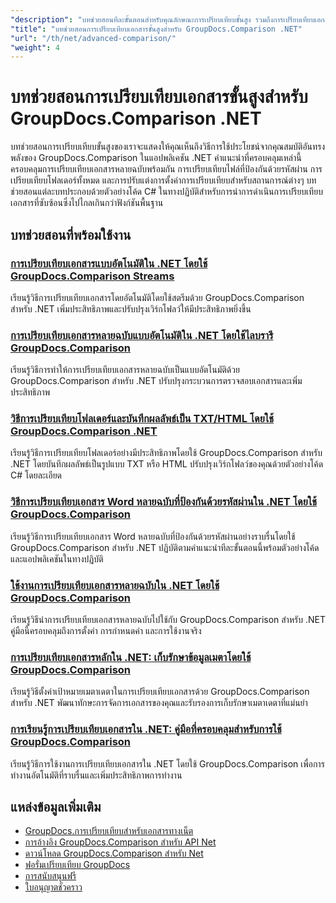 ```yaml
---
"description": "บทช่วยสอนทีละขั้นตอนสำหรับคุณลักษณะการเปรียบเทียบขั้นสูง รวมถึงการเปรียบเทียบเอกสารหลายฉบับ การตั้งค่าการเปรียบเทียบ และเอกสารที่ได้รับการป้องกัน"
"title": "บทช่วยสอนการเปรียบเทียบเอกสารขั้นสูงสำหรับ GroupDocs.Comparison .NET"
"url": "/th/net/advanced-comparison/"
"weight": 4
---
```


# บทช่วยสอนการเปรียบเทียบเอกสารขั้นสูงสำหรับ GroupDocs.Comparison .NET

บทช่วยสอนการเปรียบเทียบขั้นสูงของเราจะแสดงให้คุณเห็นถึงวิธีการใช้ประโยชน์จากคุณสมบัติอันทรงพลังของ GroupDocs.Comparison ในแอปพลิเคชัน .NET คำแนะนำที่ครอบคลุมเหล่านี้ครอบคลุมการเปรียบเทียบเอกสารหลายฉบับพร้อมกัน การเปรียบเทียบไฟล์ที่ป้องกันด้วยรหัสผ่าน การเปรียบเทียบโฟลเดอร์ทั้งหมด และการปรับแต่งการตั้งค่าการเปรียบเทียบสำหรับสถานการณ์ต่างๆ บทช่วยสอนแต่ละบทประกอบด้วยตัวอย่างโค้ด C# ในทางปฏิบัติสำหรับการนำการดำเนินการเปรียบเทียบเอกสารที่ซับซ้อนซึ่งไปไกลเกินกว่าฟังก์ชันพื้นฐาน

## บทช่วยสอนที่พร้อมใช้งาน

### [การเปรียบเทียบเอกสารแบบอัตโนมัติใน .NET โดยใช้ GroupDocs.Comparison Streams](./net-document-comparison-groupdocs-streams/)
เรียนรู้วิธีการเปรียบเทียบเอกสารโดยอัตโนมัติโดยใช้สตรีมด้วย GroupDocs.Comparison สำหรับ .NET เพิ่มประสิทธิภาพและปรับปรุงเวิร์กโฟลว์ให้มีประสิทธิภาพยิ่งขึ้น

### [การเปรียบเทียบเอกสารหลายฉบับแบบอัตโนมัติใน .NET โดยใช้ไลบรารี GroupDocs.Comparison](./groupdocs-comparison-net-multi-doc-automation/)
เรียนรู้วิธีการทำให้การเปรียบเทียบเอกสารหลายฉบับเป็นแบบอัตโนมัติด้วย GroupDocs.Comparison สำหรับ .NET ปรับปรุงกระบวนการตรวจสอบเอกสารและเพิ่มประสิทธิภาพ

### [วิธีการเปรียบเทียบโฟลเดอร์และบันทึกผลลัพธ์เป็น TXT/HTML โดยใช้ GroupDocs.Comparison .NET](./groupdocs-comparison-net-folder-comparison-tutorial/)
เรียนรู้วิธีการเปรียบเทียบโฟลเดอร์อย่างมีประสิทธิภาพโดยใช้ GroupDocs.Comparison สำหรับ .NET โดยบันทึกผลลัพธ์เป็นรูปแบบ TXT หรือ HTML ปรับปรุงเวิร์กโฟลว์ของคุณด้วยตัวอย่างโค้ด C# โดยละเอียด

### [วิธีการเปรียบเทียบเอกสาร Word หลายฉบับที่ป้องกันด้วยรหัสผ่านใน .NET โดยใช้ GroupDocs.Comparison](./compare-password-protected-docs-groupdocs-dotnet/)
เรียนรู้วิธีการเปรียบเทียบเอกสาร Word หลายฉบับที่ป้องกันด้วยรหัสผ่านอย่างราบรื่นโดยใช้ GroupDocs.Comparison สำหรับ .NET ปฏิบัติตามคำแนะนำทีละขั้นตอนนี้พร้อมตัวอย่างโค้ดและแอปพลิเคชันในทางปฏิบัติ

### [ใช้งานการเปรียบเทียบเอกสารหลายฉบับใน .NET โดยใช้ GroupDocs.Comparison](./implement-multi-doc-comparison-groupdocs-net/)
เรียนรู้วิธีนำการเปรียบเทียบเอกสารหลายฉบับไปใช้กับ GroupDocs.Comparison สำหรับ .NET คู่มือนี้ครอบคลุมถึงการตั้งค่า การกำหนดค่า และการใช้งานจริง

### [การเปรียบเทียบเอกสารหลักใน .NET: เก็บรักษาข้อมูลเมตาโดยใช้ GroupDocs.Comparison](./groupdocs-comparison-net-metadata-target/)
เรียนรู้วิธีตั้งค่าเป้าหมายเมตาเดตาในการเปรียบเทียบเอกสารด้วย GroupDocs.Comparison สำหรับ .NET พัฒนาทักษะการจัดการเอกสารของคุณและรับรองการเก็บรักษาเมตาเดตาที่แม่นยำ

### [การเรียนรู้การเปรียบเทียบเอกสารใน .NET: คู่มือที่ครอบคลุมสำหรับการใช้ GroupDocs.Comparison](./mastering-document-comparison-groupdocs-dotnet/)
เรียนรู้วิธีการใช้งานการเปรียบเทียบเอกสารใน .NET โดยใช้ GroupDocs.Comparison เพื่อการทำงานอัตโนมัติที่ราบรื่นและเพิ่มประสิทธิภาพการทำงาน

## แหล่งข้อมูลเพิ่มเติม

- [GroupDocs.การเปรียบเทียบสำหรับเอกสารทางเน็ต](https://docs.groupdocs.com/comparison/net/)
- [การอ้างอิง GroupDocs.Comparison สำหรับ API Net](https://reference.groupdocs.com/comparison/net/)
- [ดาวน์โหลด GroupDocs.Comparison สำหรับ Net](https://releases.groupdocs.com/comparison/net/)
- [ฟอรั่มเปรียบเทียบ GroupDocs](https://forum.groupdocs.com/c/comparison)
- [การสนับสนุนฟรี](https://forum.groupdocs.com/)
- [ใบอนุญาตชั่วคราว](https://purchase.groupdocs.com/temporary-license/)